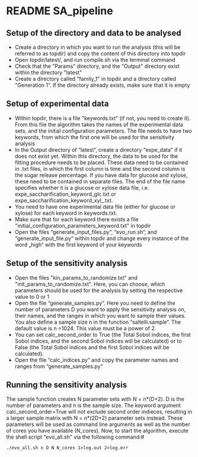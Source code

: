 # README SA_pipeline

## Setup of the directory and data to be analysed
- Create a directory in which you want to run the analysis (this will be referred to as topdir) and copy the content of this directory into topdir
- Open topdir/latest/, and run compile.sh via the terminal command
- Check that the "Params" directory, and the "Output" directory exist within the directory "latest"
- Create a directory called "family_1" in topdir and a directory called "Generation 1“. If the directory already exists, make sure that it is empty

## Setup of experimental data

- Within topdir, there is a file "keywords.txt" (if not, you need to create it). From this file the algorithm takes the names of the experimental data sets, and the initial configuration parameters. The file needs to have two keywords, from which the first one will be used for the sensitivity analysis
- In the Output directory of “latest“, create a directory "expe_data" if it does not exist yet. Within this directory, the data to be used for the fitting procedure needs to be placed. These data need to be contained in .txt files, in which the first column is time and the second column is the sugar release percentage. If you have data for glucose and xylose, these need to be contained in separate files. The end of the file name specifies whether it is a glucose or xylose data file, i.e. expe_saccharification_keyword_glc.txt or expe_saccharification_keyword_xyl_.txt.
- You need to have one experimental data file (either for glucose or xylose) for each keyword in keywords.txt.
- Make sure that for each keyword there exists a file "initial_configuration_parameters_keyword.txt" in topdir
- Open the files “generate_input_files.py“, “evo_run.sh“, and “generate_input_file.py“ within topdir and change every instance of the word „high“ with the first keyword of your keywords

## Setup of the sensitivity analysis

- Open the files "kin_params_to_randomize.txt" and "init_params_to_randomize.txt". Here, you can choose, which parameters should be used for the analysis by setting the respective value to 0 or 1
- Open the file “generate_samples.py“. Here you need to define the number of parameters D you want to apply the sensitivity analysis on, their names, and the ranges in which you want to sample their values. You also define a sample size n in the function “saltelli.sample“. The default value is  n =1024. This value must be a power of 2. 
- You can set calc_second_order to True (the Total Sobol indices, the first Sobol indices, and the second Sobol indices will be calculated) or to False (the Total Sobol indices and the first Sobol indices will be calculated). 
- Open the file “calc_indices.py“ and copy the parameter names and ranges from “generate_samples.py“

## Running the sensitivity analysis

The sample function creates N parameter sets with N = n*(D+2). D is the number of parameters and n is the sample size. The keyword argument calc_second_order=True will not exclude second order indieces, resulting in a larger sample matrix with N = n*(2D+2) parameter sets instead. These parameters will be used as command line arguments as well as the number of cores you have available (N_cores).
Now, to start the algorithm, execute the shell script "evo_all.sh" via the following command:#

  `./evo_all.sh n D N N_cores 1>log.out 2>log.err`

